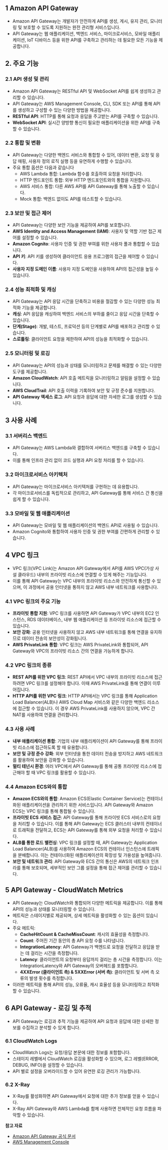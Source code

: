 ## 1 Amazon API Gateway

- Amazon API Gateway는 개발자가 안전하게 API를 생성, 게시, 유지 관리, 모니터링 및 보호할 수 있도록 지원하는 완전 관리형 서비스입니다. 
- API Gateway는 웹 애플리케이션, 백엔드 서비스, 마이크로서비스, 모바일 애플리케이션, IoT 디바이스 등을 위한 API를 구축하고 관리하는 데 필요한 모든 기능을 제공합니다.



## 2. 주요 기능

### 2.1 API 생성 및 관리

- Amazon API Gateway는 RESTful API 및 WebSocket API를 쉽게 생성하고 관리할 수 있습니다. 
- API Gateway는 AWS Management Console, CLI, SDK 또는 API를 통해 API를 생성하고 구성할 수 있는 다양한 방법을 제공합니다.
- **RESTful API**: HTTP를 통해 요청과 응답을 주고받는 API를 구축할 수 있습니다.
- **WebSocket API**: 실시간 양방향 통신이 필요한 애플리케이션을 위한 API를 구축할 수 있습니다.



### 2.2 통합 및 변환

- API Gateway는 다양한 백엔드 서비스와 통합할 수 있어, 데이터 변환, 요청 및 응답 매핑, 사용자 정의 로직 실행 등을 유연하게 수행할 수 있습니다. 
- 주요 통합 옵션은 다음과 같습니다
	- AWS Lambda 통합: Lambda 함수를 호출하여 요청을 처리합니다.
	- HTTP 엔드포인트 통합: 외부 HTTP 엔드포인트와의 통합을 지원합니다.
	- AWS 서비스 통합: 다른 AWS API를 API Gateway를 통해 노출할 수 있습니다.
	- Mock 통합: 백엔드 없이도 API를 테스트할 수 있습니다.



### 2.3 보안 및 접근 제어

- API Gateway는 다양한 보안 기능을 제공하여 API를 보호합니다.
- **AWS Identity and Access Management (IAM)**: 사용자 및 역할 기반 접근 제어를 설정할 수 있습니다.
- **Amazon Cognito**: 사용자 인증 및 권한 부여를 위한 사용자 풀과 통합할 수 있습니다.
- **API 키**: API 키를 생성하여 클라이언트 응용 프로그램의 접근을 제어할 수 있습니다.
- **사용자 지정 도메인 이름**: 사용자 지정 도메인을 사용하여 API의 접근성을 높일 수 있습니다.



### 2.4 성능 최적화 및 캐싱

- API Gateway는 API 응답 시간을 단축하고 비용을 절감할 수 있는 다양한 성능 최적화 기능을 제공합니다.
- **캐싱**: API 응답을 캐싱하여 백엔드 서비스의 부하를 줄이고 응답 시간을 단축할 수 있습니다.
- **단계(Stage)**: 개발, 테스트, 프로덕션 등의 단계별로 API를 배포하고 관리할 수 있습니다.
- **스로틀링**: 클라이언트 요청을 제한하여 API의 성능을 최적화할 수 있습니다.



### 2.5 모니터링 및 로깅

- API Gateway는 API의 성능과 상태를 모니터링하고 문제를 해결할 수 있는 다양한 도구를 제공합니다.
- **Amazon CloudWatch**: API 호출 메트릭을 모니터링하고 알림을 설정할 수 있습니다.
- **AWS CloudTrail**: API 호출 이력을 기록하여 보안 및 규정 준수를 지원합니다.
- **API Gateway 액세스 로그**: API 요청과 응답에 대한 자세한 로그를 생성할 수 있습니다.



## 3 사용 사례

### 3.1 서버리스 백엔드

- API Gateway는 AWS Lambda와 결합하여 서버리스 백엔드를 구축할 수 있습니다. 
- 이를 통해 인프라 관리 없이 코드 실행과 API 요청 처리를 할 수 있습니다.



### 3.2 마이크로서비스 아키텍처

- API Gateway는 마이크로서비스 아키텍처를 구현하는 데 유용합니다. 
- 각 마이크로서비스를 독립적으로 관리하고, API Gateway를 통해 서비스 간 통신을 쉽게 할 수 있습니다.



### 3.3 모바일 및 웹 애플리케이션

- API Gateway는 모바일 및 웹 애플리케이션의 백엔드 API로 사용될 수 있습니다. 
- Amazon Cognito와 통합하여 사용자 인증 및 권한 부여를 간편하게 관리할 수 있습니다.



## 4 VPC 링크

- VPC 링크(VPC Link)는 Amazon API Gateway에서 API를 AWS VPC(가상 사설 클라우드) 내부의 프라이빗 리소스에 연결할 수 있게 해주는 기능입니다.
- 이를 통해 API Gateway는 VPC 내부의 프라이빗 리소스와 안전하게 통신할 수 있으며, 이 과정에서 공용 인터넷을 통하지 않고 AWS 내부 네트워크를 사용합니다.


### 4.1 VPC 링크의 주요 기능

- **프라이빗 통합 지원**: VPC 링크를 사용하면 API Gateway가 VPC 내부의 EC2 인스턴스, RDS 데이터베이스, 내부 웹 애플리케이션 등 프라이빗 리소스에 접근할 수 있습니다.
- **보안 강화**: 공용 인터넷을 사용하지 않고 AWS 내부 네트워크를 통해 연결을 유지하므로 데이터 전송의 보안성이 강화됩니다.
- **AWS PrivateLink 통합**: VPC 링크는 AWS PrivateLink와 통합되어, API Gateway와 VPC의 프라이빗 리소스 간의 연결을 가능하게 합니다.



### 4.2 VPC 링크의 종류

- **REST API를 위한 VPC 링크**: REST API에서 VPC 내부의 프라이빗 리소스에 접근하려면 VPC 링크를 설정해야 합니다. 이때 AWS PrivateLink를 통해 연결이 이루어집니다.
- **HTTP API를 위한 VPC 링크**: HTTP API에서는 VPC 링크를 통해 Application Load Balancer(ALB)나 AWS Cloud Map 서비스와 같은 다양한 백엔드 리소스에 접근할 수 있습니다. 이 경우 AWS PrivateLink를 사용하지 않으며, VPC 간 NAT를 사용하여 연결을 관리합니다.



### 4.3 사용 사례

- **내부 애플리케이션 통합**: 기업의 내부 애플리케이션이 API Gateway를 통해 프라이빗 리소스에 접근하도록 할 때 유용합니다.
- **보안 및 규정 준수 강화**: 외부 인터넷을 통한 데이터 전송을 방지하고 AWS 네트워크를 활용하여 보안을 강화할 수 있습니다.
- **멀티 테넌시 환경**: 여러 VPC에서 API Gateway를 통해 공통 프라이빗 리소스에 접근해야 할 때 VPC 링크를 활용할 수 있습니다.



### 4.4 Amazon ECS와의 통합

- **Amazon ECS와의 통합**: Amazon ECS(Elastic Container Service)는 컨테이너화된 애플리케이션을 관리하기 위한 서비스입니다. API Gateway와 Amazon ECS는 VPC 링크를 통해 통합될 수 있습니다.
- **프라이빗 ECS 서비스 접근**: API Gateway를 통해 프라이빗 ECS 서비스로의 요청을 처리할 수 있습니다. 이를 통해 API Gateway는 ECS 클러스터 내부의 컨테이너로 트래픽을 전달하고, ECS는 API Gateway를 통해 외부 요청을 처리할 수 있습니다.
- **ALB를 통한 로드 밸런싱**: VPC 링크를 설정할 때, API Gateway는 Application Load Balancer(ALB)를 사용하여 Amazon ECS의 컨테이너 인스턴스에 트래픽을 분배합니다. 이는 컨테이너화된 애플리케이션의 확장성 및 가용성을 높여줍니다.
- **보안 및 네트워크 관리**: API Gateway와 ECS 간의 통신은 AWS의 네트워크 인프라를 통해 보호되며, 세부적인 보안 그룹 설정을 통해 접근 제어를 관리할 수 있습니다.



## 5 API Gateway - CloudWatch Metrics

- API Gateway는 CloudWatch와 통합되어 다양한 메트릭을 제공합니다. 이를 통해 API의 성능과 상태를 모니터링할 수 있습니다.
- 메트릭은 스테이지별로 제공되며, 상세 메트릭을 활성화할 수 있는 옵션이 있습니다.
- 주요 메트릭:
	- **CacheHitCount & CacheMissCount**: 캐시의 효율성을 측정합니다.
	- **Count**: 주어진 기간 동안의 총 API 요청 수를 나타냅니다.
	- **IntegrationLatency**: API Gateway가 백엔드로 요청을 전달하고 응답을 받는 데 걸리는 시간을 측정합니다.
	- **Latency**: 클라이언트의 요청부터 응답까지 걸리는 총 시간을 측정합니다. 이는 IntegrationLatency와 API Gateway의 오버헤드를 포함합니다.
	- **4XXError (클라이언트 측) & 5XXError (서버 측)**: 클라이언트 및 서버 측 오류의 발생 횟수를 측정합니다.
- 이러한 메트릭을 통해 API의 성능, 오류율, 캐시 효율성 등을 모니터링하고 최적화할 수 있습니다.



## 6 API Gateway - 로깅 및 추적

- API Gateway는 로깅과 추적 기능을 제공하여 API 요청과 응답에 대한 상세한 정보를 수집하고 분석할 수 있게 합니다.



### 6.1 CloudWatch Logs

- CloudWatch Logs는 요청/응답 본문에 대한 정보를 포함합니다.
- 스테이지 레벨에서 CloudWatch 로깅을 활성화할 수 있으며, 로그 레벨(ERROR, DEBUG, INFO)을 설정할 수 있습니다.
- API 별로 설정을 오버라이드할 수 있어 유연한 로깅 관리가 가능합니다.



### 6.2 X-Ray

- X-Ray를 활성화하면 API Gateway에서 요청에 대한 추가 정보를 얻을 수 있습니다.
- X-Ray API Gateway와 AWS Lambda를 함께 사용하면 전체적인 요청 흐름을 파악할 수 있습니다.



**참고 자료**
- [Amazon API Gateway 공식 문서](https://docs.aws.amazon.com/apigateway/latest/developerguide/welcome.html)
- [AWS Management Console](https://aws.amazon.com/console/)
